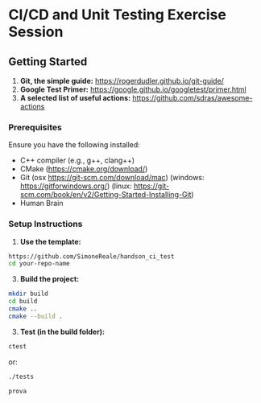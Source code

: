 # CI/CD and Unit Testing Exercise Session

## Getting Started
1. **Git, the simple guide:** https://rogerdudler.github.io/git-guide/
2. **Google Test Primer:** https://google.github.io/googletest/primer.html
3. **A selected list of useful actions:** https://github.com/sdras/awesome-actions

### Prerequisites
Ensure you have the following installed:
- C++ compiler (e.g., g++, clang++)
- CMake (https://cmake.org/download/)
- Git (osx https://git-scm.com/download/mac) (windows: https://gitforwindows.org/) (linux: https://git-scm.com/book/en/v2/Getting-Started-Installing-Git)
- Human Brain

### Setup Instructions

1. **Use the template:**
```sh
https://github.com/SimoneReale/handson_ci_test
cd your-repo-name
```
   
3. **Build the project:**
```sh
mkdir build
cd build
cmake ..
cmake --build .
```
3. **Test (in the build folder):**

```sh
ctest
```
or:
```sh
./tests

prova
```




